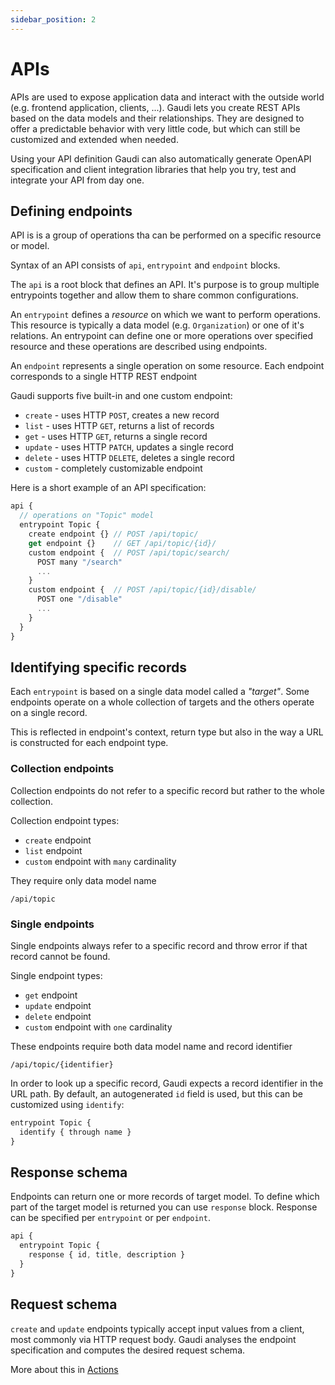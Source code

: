 ```yaml
---
sidebar_position: 2
---
```


# APIs

APIs are used to expose application data and interact with the outside world (e.g. frontend application, clients, ...). Gaudi lets you create REST APIs based on the data models and their relationships. They are designed to offer a predictable behavior with very little code, but which can still be customized and extended when needed.

Using your API definition Gaudi can also automatically generate OpenAPI specification and client integration libraries that help you try, test and integrate your API from day one.

## Defining endpoints

API is is a group of operations tha can be performed on a specific resource or model.

Syntax of an API consists of `api`, `entrypoint` and `endpoint` blocks.

The `api` is a root block that defines an API. It's purpose is to group multiple entrypoints together and allow them to share common configurations.

An `entrypoint` defines a _resource_ on which we want to perform operations. This resource is typically a data model (e.g. `Organization`) or one of it's relations. An entrypoint can define one or more operations over specified resource and these operations are described using endpoints.

An `endpoint` represents a single operation on some resource. Each endpoint corresponds to a single HTTP REST endpoint

Gaudi supports five built-in and one custom endpoint:

- `create` - uses HTTP `POST`, creates a new record
- `list` - uses HTTP `GET`, returns a list of records
- `get` - uses HTTP `GET`, returns a single record
- `update` - uses HTTP `PATCH`, updates a single record
- `delete` - uses HTTP `DELETE`, deletes a single record
- `custom` - completely customizable endpoint

Here is a short example of an API specification:

```javascript
api {
  // operations on "Topic" model
  entrypoint Topic {
    create endpoint {} // POST /api/topic/
    get endpoint {}    // GET /api/topic/{id}/
    custom endpoint {  // POST /api/topic/search/
      POST many "/search"
      ...
    }
    custom endpoint {  // POST /api/topic/{id}/disable/
      POST one "/disable"
      ...
    }
  }
}
```

## Identifying specific records

Each `entrypoint` is based on a single data model called a _"target"_. Some endpoints operate on a whole collection of targets and the others operate on a single record.

This is reflected in endpoint's context, return type but also in the way a URL is constructed for each endpoint type.

### Collection endpoints

Collection endpoints do not refer to a specific record but rather to the whole collection.

Collection endpoint types:

- `create` endpoint
- `list` endpoint
- `custom` endpoint with `many` cardinality

They require only data model name

```
/api/topic
```

### Single endpoints

Single endpoints always refer to a specific record and throw error if that record cannot be found.

Single endpoint types:

- `get` endpoint
- `update` endpoint
- `delete` endpoint
- `custom` endpoint with `one` cardinality

These endpoints require both data model name and record identifier

```
/api/topic/{identifier}
```

In order to look up a specific record, Gaudi expects a record identifier in the URL path. By default, an autogenerated `id` field is used, but this can be customized using `identify`:

```js
entrypoint Topic {
  identify { through name }
}
```


## Response schema

Endpoints can return one or more records of target model. To define which part of the target model is returned you can use `response` block. Response can be specified per `entrypoint` or per `endpoint`.

```js
api {
  entrypoint Topic {
    response { id, title, description }
  }
}
```

## Request schema

`create` and `update` endpoints typically accept input values from a client, most commonly via HTTP request body. Gaudi analyses the endpoint specification and computes the desired request schema.

More about this in [Actions](./actions.md#user-data)
